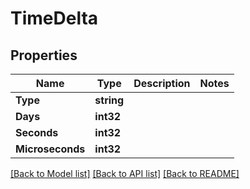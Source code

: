 # TimeDelta

## Properties

Name | Type | Description | Notes
------------ | ------------- | ------------- | -------------
**Type** | **string** |  | 
**Days** | **int32** |  | 
**Seconds** | **int32** |  | 
**Microseconds** | **int32** |  | 

[[Back to Model list]](../README.md#documentation-for-models) [[Back to API list]](../README.md#documentation-for-api-endpoints) [[Back to README]](../README.md)



